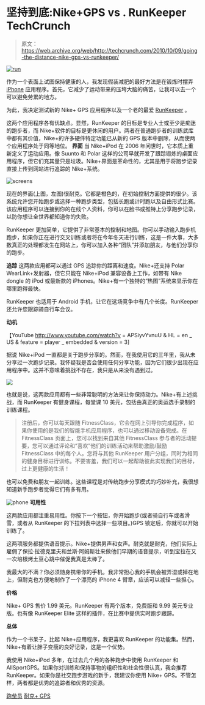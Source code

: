 # 坚持到底:Nike+GPS vs . RunKeeper TechCrunch

> 原文：<https://web.archive.org/web/http://techcrunch.com/2010/10/09/going-the-distance-nike-gps-vs-runkeeper/>

[![](img/fbf4f09d4739b120eda71c87d075eac0.png "run")](https://web.archive.org/web/20230205031846/http://www.crunchgear.com/2010/10/09/going-the-distance-nike-gps-vs-runkeeper)

作为一个表面上试图保持健康的人，我发现假装减肥的最好方法是在锻炼时摆弄 [iPhone](https://web.archive.org/web/20230205031846/http://crunchgear.com/tag/iPhone) 应用程序。首先，它减少了运动带来的压垮大脑的痛苦，让我可以去一个可以避免劳累的地方。

为此，我决定测试新的 Nike+ GPS 应用程序以及一个老的最爱 [RunKeeper](https://web.archive.org/web/20230205031846/http://crunchgear.com/tag/RunKeeper) 。

这两个应用程序各有优缺点。显然，RunKeeper 的目标是专业人士或至少是痴迷的跑步者，而 Nike+软件的目标是更休闲的用户。两者在普通跑步者的训练武库中都有其价值，Nike+的许多硬件特定功能已从新的 GPS 版本中删除，从而使两个应用程序处于同等地位。
 **界面**
当 Nike+iPod 在 2006 年问世时，它本质上重新定义了运动应用。像 Suunto 和 Polar 这样的公司早就开发了跟踪锻炼的桌面应用程序，但它们充其量只是垃圾。Nike+界面是革命性的，尤其是用于将跑步记录直接上传到网站进行追踪的 Nike+系统。

![](img/39698913339b7ac1bb68484fa3dace3f.png "screens")

现在的界面(上图，左图)很耐克。它都是橙色的，在初始控制方面提供的很少。该系统允许您开始跑步或选择一种跑步类型，包括长跑或计时跑以及自由形式比赛。该应用程序可以连接到你的在线个人资料，你可以在脸书或推特上分享跑步记录，以防你想让全世界都知道你的失败。

RunKeeper 更加简单，它提供了非常基本的控制和地图。你可以手动输入跑步机跑步，如果你正在进行交叉训练或者将在今年冬天进行训练，这是一件大事，大多数真正的处理都发生在网站上，你可以加入各种“团队”并添加朋友，与他们分享你的跑步。

**追踪**
这两款应用都可以通过 GPS 追踪你的距离和速度。Nike+还支持 Polar WearLink+发射器，但它只能在 Nike+iPod 兼容设备上工作，如带有 Nike dongle 的 iPod 或最新款的 iPhones。Nike+有一个独特的“热图”系统来显示你在哪里跑得最快。

RunKeeper 也适用于 Android 手机，让它在这场竞争中有几个长度。RunKeeper 还允许您跟踪骑自行车会议。

**动机**

【YouTube http://www.youtube.com/watch?v = APSiyvYvnuU & HL = en _ US & feature = player _ embedded & version = 3]

据说 Nike+iPod 一直都是关于跑步分享的。然而，在我使用它的三年里，我从未分享过一次跑步记录。我怀疑我是否会使用任何分享功能，因为它们很少出现在应用程序中。这并不意味着挑战不存在，我只是从来没有遇到过。

![](img/39326823e162a3a177d8b8089b8e0ab5.png)

也就是说，这两款应用都有一些非常聪明的方法来让你保持动力。Nike+有上述挑战，而 RunKeeper 有健身课程，每堂课 10 美元，包括由真正的奥运选手录制的训练课程。

> 注册后，你可以每天跟随 FitnessClass，它会在网上引导你完成程序，如果你使用的是我们的智能手机应用程序，也可以通过移动设备完成。在 FitnessClass 页面上，您可以找到来自其他 FitnessClass 参与者的活动提要，您可以通过评论和“喜欢”他们的训练活动来帮助激励/鼓励 FitnessClass 中的每个人。您将与其他 RunKeeper 用户分组，同时为相同的健身目标进行训练。不要害羞，我们可以一起帮助彼此实现我们的目标，过上更健康的生活！

也可以免费和朋友一起训练。这些课程是对传统跑步分享模式的巧妙补充，我很想知道新手跑步者觉得它们有多有用。

![](img/82e060f0f17c34f4cd886a21a80a1cd0.png "phone") **可用性**

这两款应用都注重易用性。你按下一个按钮，你开始跑步(或者骑自行车或者滑雪，或者从 RunKeeper 的下拉列表中选择一些项目。)GPS 锁定后，你就可以开始训练了。

这两项服务都提供语音提示。Nike+提供男声和女声。耐克就是耐克，他们实际上雇佣了保拉·拉德克里夫和兰斯·阿姆斯壮来做他们早期的语音提示，听到宝拉在又一次培根烤土豆心跳中催促我真是太棒了。

我最大的不满？你必须随身携带你的手机。我非常担心我的手机会被弄湿或掉在地上，但耐克也方便地制作了一个漂亮的 iPhone 4 臂章，应该可以减轻一些担心。

**价格**

Nike+ GPS 售价 1.99 美元。RunKeeper 有两个版本，免费版和 9.99 美元专业版。也有像 RunKeeper Elite 这样的插件，在比赛中提供实时跑步跟踪。

**总体**

作为一个书呆子，比起 Nike+应用程序，我更喜欢 RunKeeper 的功能集。然而，Nike+有着让胖子变瘦的良好记录，这是一个优势。

我使用 Nike+iPod 多年，在过去几个月的各种跑步中使用 RunKeeper 和 AllSportGPS。如果你对训练和保持事物的组织性和社会性很认真，我会推荐 RunKeeper。如果你是社交跑步游戏的新手，我建议你使用 Nike+ GPS。不管怎样，两者都是优秀的追踪者和优秀的资源。

[跑垒员](https://web.archive.org/web/20230205031846/http://itunes.apple.com/us/app/runkeeper-pro/id300235330?mt=8)
[耐克+ GPS](https://web.archive.org/web/20230205031846/http://ax.itunes.apple.com/WebObjects/MZStore.woa/wa/browserRedirect?url=itms%253A%252F%252Fax.search.itunes.apple.com%252FWebObjects%252FMZContentLink.woa%252Fwa%252Flink%253Fpath%253Dapps%25252fnikegps)